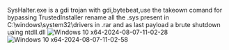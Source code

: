 SysHalter.exe is a gdi trojan with gdi,bytebeat,use the takeown comand for bypassing TrustedInstaller  rename all the .sys present in C:\windows\system32\drivers in .rar and as last payload a brute shutdown uaing ntdll.dll
![Windows 10 x64-2024-08-07-11-02-28](https://github.com/user-attachments/assets/860971d4-f946-4b1a-8b23-87f619200edf)
![Windows 10 x64-2024-08-07-11-02-58](https://github.com/user-attachments/assets/2d94db36-d62b-43f1-afea-482cbe123fe5)

